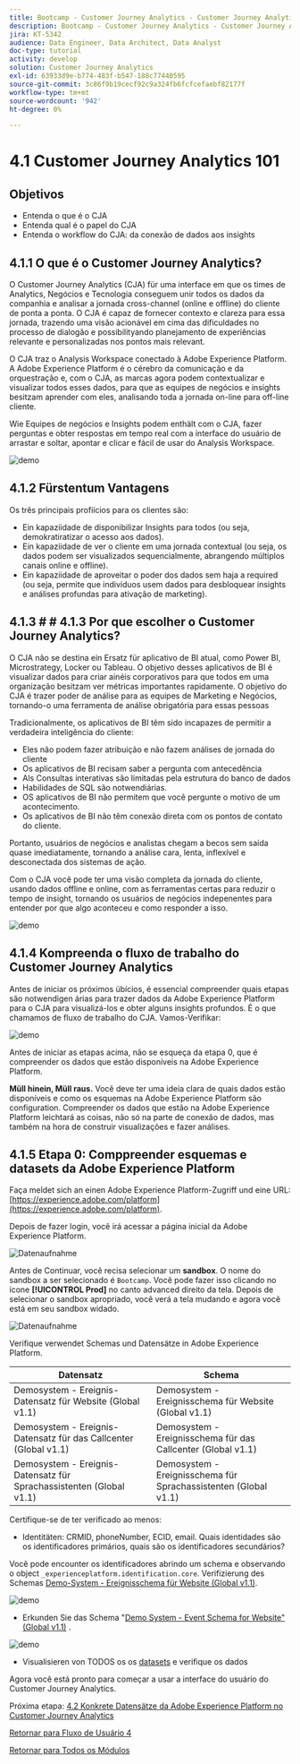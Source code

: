 ```yaml
---
title: Bootcamp - Customer Journey Analytics - Customer Journey Analytics 101 - Brasilien
description: Bootcamp - Customer Journey Analytics - Customer Journey Analytics 101 - Brasilien
jira: KT-5342
audience: Data Engineer, Data Architect, Data Analyst
doc-type: tutorial
activity: develop
solution: Customer Journey Analytics
exl-id: 63933d9e-b774-483f-b547-188c77440595
source-git-commit: 3c86f9b19cecf92c9a324fb6fcfcefaebf82177f
workflow-type: tm+mt
source-wordcount: '942'
ht-degree: 0%

---
```


# 4.1 Customer Journey Analytics 101

## Objetivos

- Entenda o que é o CJA
- Entenda qual é o papel do CJA
- Entenda o workflow do CJA: da conexão de dados aos insights

## 4.1.1 O que é o Customer Journey Analytics?

O Customer Journey Analytics (CJA) für uma interface em que os times de Analytics, Negócios e Tecnologia conseguem unir todos os dados da companhia e analisar a jornada cross-channel (online e offline) do cliente de ponta a ponta. O CJA é capaz de fornecer contexto e clareza para essa jornada, trazendo uma visão acionável em cima das dificuldades no processo de dialogão e possibilityando planejamento de experiências relevante e personalizadas nos pontos mais relevant.

O CJA traz o Analysis Workspace conectado à Adobe Experience Platform. A Adobe Experience Platform é o cérebro da comunicação e da orquestração e, com o CJA, as marcas agora podem contextualizar e visualizar todos esses dados, para que as equipes de negócios e insights besitzam aprender com eles, analisando toda a jornada on-line para off-line cliente.

Wie Equipes de negócios e Insights podem enthält com o CJA, fazer perguntas e obter respostas em tempo real com a interface do usuário de arrastar e soltar, apontar e clicar e fácil de usar do Analysis Workspace.

![demo](./images/cja-adv-analysis1.png)

## 4.1.2 Fürstentum Vantagens

Os três principais profiícios para os clientes são:

- Ein kapaziidade de disponibilizar Insights para todos (ou seja, demokratiratizar o acesso aos dados).
- Ein kapaziidade de ver o cliente em uma jornada contextual (ou seja, os dados podem ser visualizados sequencialmente, abrangendo múltiplos canais online e offline).
- Ein kapaziidade de aproveitar o poder dos dados sem haja a required (ou seja, permite que indivíduos usem dados para desbloquear insights e análises profundas para ativação de marketing).

## 4.1.3 # # 4.1.3 Por que escolher o Customer Journey Analytics?

O CJA não se destina ein Ersatz für aplicativo de BI atual, como Power BI, Microstrategy, Locker ou Tableau. O objetivo desses aplicativos de BI é visualizar dados para criar ainéis corporativos para que todos em uma organização besitzam ver métricas importantes rapidamente. O objetivo do CJA é trazer poder de análise para as equipes de Marketing e Negócios, tornando-o uma ferramenta de análise obrigatória para essas pessoas



Tradicionalmente, os aplicativos de BI têm sido incapazes de permitir a verdadeira inteligência do cliente:

- Eles não podem fazer atribuição e não fazem análises de jornada do cliente
- Os aplicativos de BI recisam saber a pergunta com antecedência
- Als Consultas interativas são limitadas pela estrutura do banco de dados
- Habilidades de SQL são notwendiárias.
- OS aplicativos de BI não permitem que você pergunte o motivo de um acontecimento.
- Os aplicativos de BI não têm conexão direta com os pontos de contato do cliente.

Portanto, usuários de negócios e analistas chegam a becos sem saída quase imediatamente, tornando a análise cara, lenta, inflexível e desconectada dos sistemas de ação.

Com o CJA você pode ter uma visão completa da jornada do cliente, usando dados offline e online, com as ferramentas certas para reduzir o tempo de insight, tornando os usuários de negócios indepenentes para entender por que algo aconteceu e como responder a isso.

![demo](./images/cja-use-case.png)

## 4.1.4 Kompreenda o fluxo de trabalho do Customer Journey Analytics

Antes de iniciar os próximos übícios, é essencial compreender quais etapas são notwendigen árias para trazer dados da Adobe Experience Platform para o CJA para visualizá-los e obter alguns insights profundos. É o que chamamos de fluxo de trabalho do CJA. Vamos-Verifikar:

![demo](./images/cja-work-flow.jpg)

Antes de iniciar as etapas acima, não se esqueça da etapa 0, que é compreender os dados que estão disponíveis na Adobe Experience Platform.

**Müll hinein, Müll raus.** Você deve ter uma ideia clara de quais dados estão disponíveis e como os esquemas na Adobe Experience Platform são configuration. Compreender os dados que estão na Adobe Experience Platform leichtará as coisas, não só na parte de conexão de dados, mas também na hora de construir visualizações e fazer análises.

## 4.1.5 Etapa 0: Comppreender esquemas e datasets da Adobe Experience Platform

Faça meldet sich an einen Adobe Experience Platform-Zugriff und eine URL: [https://experience.adobe.com/platform](https://experience.adobe.com/platform).

Depois de fazer login, você irá acessar a página inicial da Adobe Experience Platform.

![Datenaufnahme](../uc1/images/home.png)

Antes de Continuar, você recisa selecionar um **sandbox**. O nome do sandbox a ser selecionado é ``Bootcamp``. Você pode fazer isso clicando no ícone **[!UICONTROL Prod]** no canto advanced direito da tela. Depois de selecionar o sandbox apropriado, você verá a tela mudando e agora você está em seu sandbox widado.

![Datenaufnahme](../uc1/images/sb1.png)

Verifique verwendet Schemas und Datensätze in Adobe Experience Platform.

| Datensatz | Schema |
| ----------------- |-------------| 
| Demosystem - Ereignis-Datensatz für Website (Global v1.1) | Demosystem - Ereignisschema für Website (Global v1.1) |
| Demosystem - Ereignis-Datensatz für das Callcenter (Global v1.1) | Demosystem - Ereignisschema für das Callcenter (Global v1.1) |
| Demosystem - Ereignis-Datensatz für Sprachassistenten (Global v1.1) | Demosystem - Ereignisschema für Sprachassistenten (Global v1.1) |

Certifique-se de ter verificado ao menos:

- Identitäten: CRMID, phoneNumber, ECID, email. Quais identidades são os identificadores primários, quais são os identificadores secundários?

Você pode encounter os identificadores abrindo um schema e observando o object `_experienceplatform.identification.core`. Verifizierung des Schemas [Demo-System - Ereignisschema für Website (Global v1.1)](https://experience.adobe.com/platform/schema).

![demo](./images/identity.png)

- Erkunden Sie das Schema &quot;[Demo System - Event Schema for Website&quot;(Global v1.1)](https://experience.adobe.com/platform/schema) .

![demo](./images/commerce.png)

- Visualisieren von TODOS os os [datasets](https://experience.adobe.com/platform/dataset/browse?limit=50&amp;page=1&amp;sortDescending=1&amp;sortField=created) e verifique os dados

Agora você está pronto para começar a usar a interface do usuário do Customer Journey Analytics.

Próxima etapa: [4.2 Konkrete Datensätze da Adobe Experience Platform no Customer Journey Analytics](./ex2.md)

[Retornar para Fluxo de Usuário 4](./uc4.md)

[Retornar para Todos os Módulos](../../overview.md)
